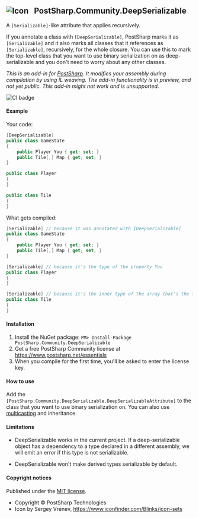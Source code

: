 ## ![Icon](https://cdn2.iconfinder.com/data/icons/pictograms-vol-1/400/square_brackets-32.png) &nbsp; PostSharp.Community.DeepSerializable 
A `[Serializable]`-like attribute that applies recursively.

If you annotate a class with `[DeepSerializable]`, PostSharp marks it as `[Serializable]` and it also marks all classes that it references as `[Serializable]`, recursively, for the whole closure. You can use this to mark the top-level class that you want to use binary serialization on as deep-serializable and you don't need to worry about any other classes.

*This is an add-in for [PostSharp](https://postsharp.net). It modifies your assembly during compilation by using IL weaving. The add-in functionality is in preview, and not yet public. This add-in might not work and is unsupported.*

![CI badge](https://github.com/postsharp/PostSharp.Community.DeepSerializable/workflows/Full%20Pipeline/badge.svg)
#### Example
Your code:
```csharp
[DeepSerializable]
public class GameState
{
    public Player You { get; set; }
    public Tile[,] Map { get; set; }
}

public class Player 
{
}

public class Tile 
{
}
```
What gets compiled:
```csharp 
[Serializable] // because it was annotated with [DeepSerializable]
public class GameState
{
    public Player You { get; set; }
    public Tile[,] Map { get; set; }
}

[Serializable] // because it's the type of the property You
public class Player 
{
}

[Serializable] // because it's the inner type of the array that's the type of the property Map
public class Tile 
{
}
```
#### Installation
1. Install the NuGet package: `PM> Install-Package PostSharp.Community.DeepSerializable`
2. Get a free PostSharp Community license at https://www.postsharp.net/essentials
3. When you compile for the first time, you'll be asked to enter the license key.

#### How to use
Add the `[PostSharp.Community.DeepSerializable.DeepSerializableAttribute]` to the class that you want to use binary serialization on. You can also use [multicasting](https://github.com/postsharp/Home/blob/master/multicasting.md) and inheritance.

#### Limitations

* DeepSerializable works in the current project. If a deep-serializable object has a dependency to
  a type declared in a different assembly, we will emit an error if this type is not serializable.

* DeepSerializable won't make derived types serializable by default.


#### Copyright notices
Published under the [MIT license](LICENSE.md).

* Copyright &copy; PostSharp Technologies
* Icon by Sergey Vrenev, https://www.iconfinder.com/Blinks/icon-sets

